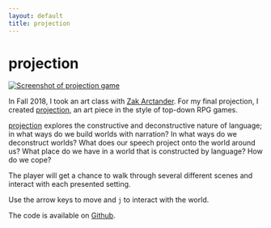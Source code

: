 ```yaml
---
layout: default
title: projection
---
```

# projection

[![Screenshot of projection game]({{site.baseurl}}/assets/works/projection/preview.png)](https://www.lester-lee.com/projection/)

In Fall 2018, I took an art class with [Zak Arctander](). For my final projection, I created [projection](https://www.lester-lee.com/projection/), an art piece in the style of top-down RPG games.

[projection](https://www.lester-lee.com/projection/) explores the constructive and deconstructive nature of language; in what ways do we build worlds with narration? In what ways do we deconstruct worlds? What does our speech project onto the world around us? What place do we have in a world that is constructed by language? How do we cope?

The player will get a chance to walk through several different scenes and interact with each presented setting.

Use the arrow keys to move and `j` to interact with the world.

The code is available on [Github](https://github.com/lester-lee/projection).